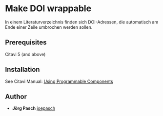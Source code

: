 # Make DOI wrappable
In einem Literaturverzeichnis finden sich DOI-Adressen, die automatisch am Ende einer Zeile umbrochen werden sollen.

## Prerequisites
Citavi 5 (and above)

## Installation
See Citavi Manual: [Using Programmable Components](https://www.citavi.com/programmable_components)

## Author
* **Jörg Pasch** [joepasch](https://github.com/joepasch)

